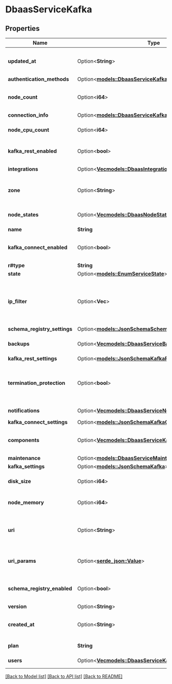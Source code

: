 # DbaasServiceKafka

## Properties

Name | Type | Description | Notes
------------ | ------------- | ------------- | -------------
**updated_at** | Option<**String**> | Service last update timestamp (ISO 8601) | [optional]
**authentication_methods** | Option<[**models::DbaasServiceKafkaAuthenticationMethods**](dbaas_service_kafka_authentication_methods.md)> |  | [optional]
**node_count** | Option<**i64**> | Number of service nodes in the active plan | [optional]
**connection_info** | Option<[**models::DbaasServiceKafkaConnectionInfo**](dbaas_service_kafka_connection_info.md)> |  | [optional]
**node_cpu_count** | Option<**i64**> | Number of CPUs for each node | [optional]
**kafka_rest_enabled** | Option<**bool**> | Whether Kafka REST is enabled | [optional]
**integrations** | Option<[**Vec<models::DbaasIntegration>**](dbaas-integration.md)> | Service integrations | [optional]
**zone** | Option<**String**> | The zone where the service is running | [optional]
**node_states** | Option<[**Vec<models::DbaasNodeState>**](dbaas-node-state.md)> | State of individual service nodes | [optional]
**name** | **String** |  | 
**kafka_connect_enabled** | Option<**bool**> | Whether Kafka Connect is enabled | [optional]
**r#type** | **String** |  | 
**state** | Option<[**models::EnumServiceState**](enum-service-state.md)> |  | [optional]
**ip_filter** | Option<**Vec<String>**> | Allow incoming connections from CIDR address block, e.g. '10.20.0.0/16' | [optional]
**schema_registry_settings** | Option<[**models::JsonSchemaSchemaRegistry**](json-schema-schema-registry.md)> |  | [optional]
**backups** | Option<[**Vec<models::DbaasServiceBackup>**](dbaas-service-backup.md)> | List of backups for the service | [optional]
**kafka_rest_settings** | Option<[**models::JsonSchemaKafkaRest**](json-schema-kafka-rest.md)> |  | [optional]
**termination_protection** | Option<**bool**> | Service is protected against termination and powering off | [optional]
**notifications** | Option<[**Vec<models::DbaasServiceNotification>**](dbaas-service-notification.md)> | Service notifications | [optional]
**kafka_connect_settings** | Option<[**models::JsonSchemaKafkaConnect**](json-schema-kafka-connect.md)> |  | [optional]
**components** | Option<[**Vec<models::DbaasServiceKafkaComponentsInner>**](dbaas_service_kafka_components_inner.md)> | Service component information objects | [optional]
**maintenance** | Option<[**models::DbaasServiceMaintenance**](dbaas-service-maintenance.md)> |  | [optional]
**kafka_settings** | Option<[**models::JsonSchemaKafka**](json-schema-kafka.md)> |  | [optional]
**disk_size** | Option<**i64**> | TODO UNIT disk space for data storage | [optional]
**node_memory** | Option<**i64**> | TODO UNIT of memory for each node | [optional]
**uri** | Option<**String**> | URI for connecting to the service (may be absent) | [optional]
**uri_params** | Option<[**serde_json::Value**](.md)> | service_uri parameterized into key-value pairs | [optional]
**schema_registry_enabled** | Option<**bool**> | Whether Schema-Registry is enabled | [optional]
**version** | Option<**String**> | Kafka version | [optional]
**created_at** | Option<**String**> | Service creation timestamp (ISO 8601) | [optional]
**plan** | **String** | Subscription plan | 
**users** | Option<[**Vec<models::DbaasServiceKafkaUsersInner>**](dbaas_service_kafka_users_inner.md)> | List of service users | [optional]

[[Back to Model list]](../README.md#documentation-for-models) [[Back to API list]](../README.md#documentation-for-api-endpoints) [[Back to README]](../README.md)


